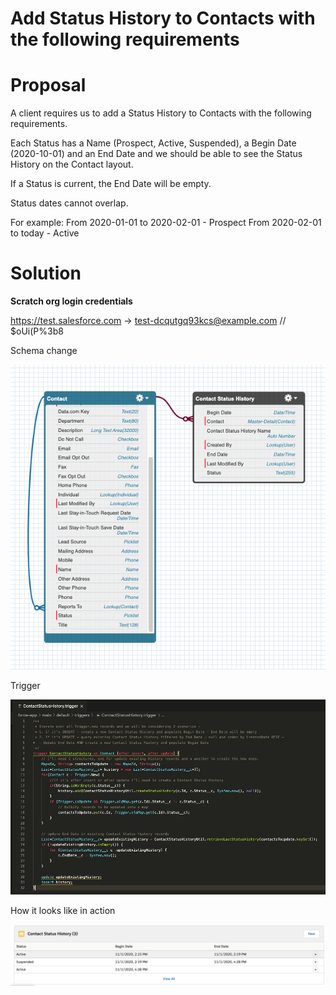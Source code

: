 # Add Status History to Contacts with the following requirements

# Proposal

A client requires us to add a Status History to Contacts with the following requirements.

Each Status has a Name (Prospect, Active, Suspended), a Begin Date (2020-10-01) and an End Date and we should be able to see the Status History on the Contact layout. 

If a Status is current, the End Date will be empty.

Status dates cannot overlap.

For example:
From 2020-01-01 to 2020-02-01 - Prospect
From 2020-02-01 to today - Active

# Solution

**Scratch org login credentials** 

https://test.salesforce.com -> test-dcqutgq93kcs@example.com // $oUi(P%3b8

Schema change

![alt text](https://github.com/vnessi/contact-history/blob/master/schema%20change.png?raw=true)

Trigger

![alt text](https://github.com/vnessi/contact-history/blob/master/trigger.png?raw=true)

How it looks like in action

![alt text](https://github.com/vnessi/contact-history/blob/master/statusHistry.png?raw=true)
